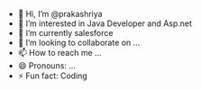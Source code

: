 - 👋 Hi, I’m @prakashriya
- 👀 I’m interested in Java Developer and Asp.net
- 🌱 I’m currently salesforce
- 💞️ I’m looking to collaborate on ...
- 📫 How to reach me ...
- 😄 Pronouns: ...
- ⚡ Fun fact: Coding

<!---
prakashriya/prakashriya is a ✨ special ✨ repository because its `README.md` (this file) appears on your GitHub profile.
You can click the Preview link to take a look at your changes.
--->
